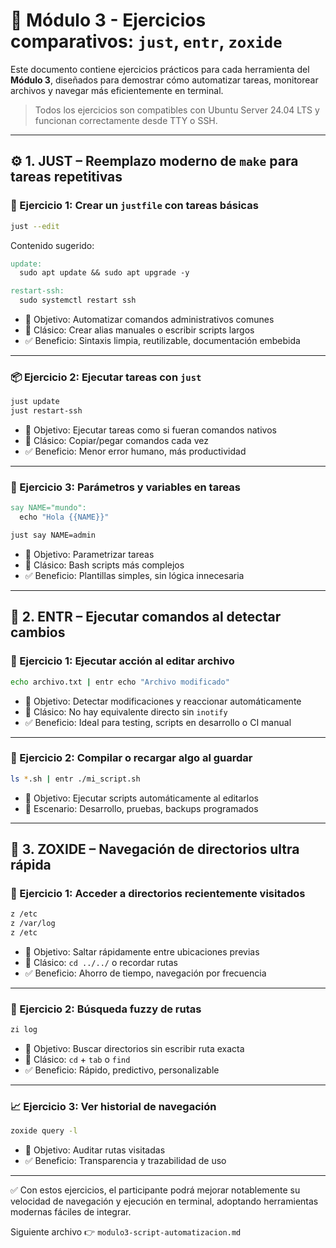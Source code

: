 # 🧪 Módulo 3 - Ejercicios comparativos: `just`, `entr`, `zoxide`

Este documento contiene ejercicios prácticos para cada herramienta del **Módulo 3**, diseñados para demostrar cómo automatizar tareas, monitorear archivos y navegar más eficientemente en terminal.

> Todos los ejercicios son compatibles con Ubuntu Server 24.04 LTS y funcionan correctamente desde TTY o SSH.

---

## ⚙️ 1. JUST – Reemplazo moderno de `make` para tareas repetitivas

### 🔁 Ejercicio 1: Crear un `justfile` con tareas básicas
```bash
just --edit
```
Contenido sugerido:
```makefile
update:
  sudo apt update && sudo apt upgrade -y

restart-ssh:
  sudo systemctl restart ssh
```
- 🎯 Objetivo: Automatizar comandos administrativos comunes
- 🔁 Clásico: Crear alias manuales o escribir scripts largos
- ✅ Beneficio: Sintaxis limpia, reutilizable, documentación embebida

---

### 📦 Ejercicio 2: Ejecutar tareas con `just`
```bash
just update
just restart-ssh
```
- 🎯 Objetivo: Ejecutar tareas como si fueran comandos nativos
- 🔁 Clásico: Copiar/pegar comandos cada vez
- ✅ Beneficio: Menor error humano, más productividad

---

### 🧩 Ejercicio 3: Parámetros y variables en tareas
```makefile
say NAME="mundo":
  echo "Hola {{NAME}}"
```
```bash
just say NAME=admin
```
- 🎯 Objetivo: Parametrizar tareas
- 🔁 Clásico: Bash scripts más complejos
- ✅ Beneficio: Plantillas simples, sin lógica innecesaria

---

## 👀 2. ENTR – Ejecutar comandos al detectar cambios

### 📝 Ejercicio 1: Ejecutar acción al editar archivo
```bash
echo archivo.txt | entr echo "Archivo modificado"
```
- 🎯 Objetivo: Detectar modificaciones y reaccionar automáticamente
- 🔁 Clásico: No hay equivalente directo sin `inotify`
- ✅ Beneficio: Ideal para testing, scripts en desarrollo o CI manual

---

### 🔄 Ejercicio 2: Compilar o recargar algo al guardar
```bash
ls *.sh | entr ./mi_script.sh
```
- 🎯 Objetivo: Ejecutar scripts automáticamente al editarlos
- 📌 Escenario: Desarrollo, pruebas, backups programados

---

## 📁 3. ZOXIDE – Navegación de directorios ultra rápida

### 🚶 Ejercicio 1: Acceder a directorios recientemente visitados
```bash
z /etc
z /var/log
z /etc
```
- 🎯 Objetivo: Saltar rápidamente entre ubicaciones previas
- 🔁 Clásico: `cd ../../` o recordar rutas
- ✅ Beneficio: Ahorro de tiempo, navegación por frecuencia

---

### 🧠 Ejercicio 2: Búsqueda fuzzy de rutas
```bash
zi log
```
- 🎯 Objetivo: Buscar directorios sin escribir ruta exacta
- 🔁 Clásico: `cd` + `tab` o `find`
- ✅ Beneficio: Rápido, predictivo, personalizable

---

### 📈 Ejercicio 3: Ver historial de navegación
```bash
zoxide query -l
```
- 🎯 Objetivo: Auditar rutas visitadas
- ✅ Beneficio: Transparencia y trazabilidad de uso

---

✅ Con estos ejercicios, el participante podrá mejorar notablemente su velocidad de navegación y ejecución en terminal, adoptando herramientas modernas fáciles de integrar.

Siguiente archivo 👉 `modulo3-script-automatizacion.md`
